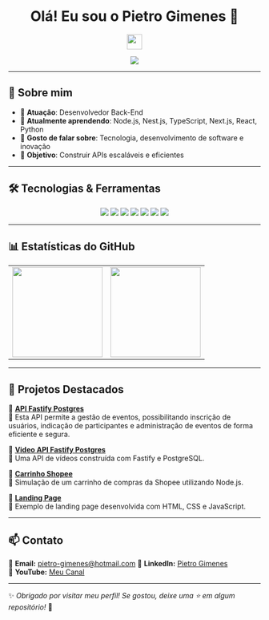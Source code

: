 <h1 align="center">Olá! Eu sou o Pietro Gimenes 🚀</h1>
<p align="center">
  <img src="https://media.giphy.com/media/hvRJCLFzcasrR4ia7z/giphy.gif" width="30px">
</p>

<p align="center">
  <a href="https://github.com/pietrogimenes">
    <img src="https://readme-typing-svg.herokuapp.com?font=Fira+Code&pause=1000&color=F75C7E&center=true&width=435&lines=Desenvolvedor+Back-End;Apaixonado+por+tecnologia;Sempre+aprendendo+novas+skills!">
  </a>
</p>

---

## 🚀 Sobre mim  

- 🔭 **Atuação**: Desenvolvedor Back-End  
- 🌱 **Atualmente aprendendo**: Node.js, Nest.js, TypeScript, Next.js, React, Python  
- 💬 **Gosto de falar sobre**: Tecnologia, desenvolvimento de software e inovação  
- 🎯 **Objetivo**: Construir APIs escaláveis e eficientes  

---

## 🛠️ Tecnologias & Ferramentas  

<div align="center">
  <img src="https://img.shields.io/badge/-JavaScript-F7DF1E?style=for-the-badge&logo=javascript&logoColor=black">
  <img src="https://img.shields.io/badge/-TypeScript-3178C6?style=for-the-badge&logo=typescript&logoColor=white">
  <img src="https://img.shields.io/badge/-Node.js-339933?style=for-the-badge&logo=node.js&logoColor=white">
  <img src="https://img.shields.io/badge/-Fastify-000000?style=for-the-badge&logo=fastify&logoColor=white">
  <img src="https://img.shields.io/badge/-PostgreSQL-4169E1?style=for-the-badge&logo=postgresql&logoColor=white">
  <img src="https://img.shields.io/badge/-Git-F05032?style=for-the-badge&logo=git&logoColor=white">
  <img src="https://img.shields.io/badge/-GitHub-181717?style=for-the-badge&logo=github&logoColor=white">
</div>

---

## 📊 Estatísticas do GitHub  

<div align="center">

<table>
  <tr>
    <td>
      <img height="180em" src="https://github-readme-stats.vercel.app/api/top-langs/?username=pietrogimenes&langs_count=10"/>
    </td>
    <td>
      <img height="180em" src="https://github-readme-stats.vercel.app/api?username=pietrogimenes&show_icons=true&hide_title=true&count_private=true&hide=prs"/>
    </td>
  </tr>
</table>

</div>

---

## 🚀 Projetos Destacados  
📌 **[API Fastify Postgres](https://github.com/pietrogimenes/api-fastify-postgres)**  
🔹 Esta API permite a gestão de eventos, possibilitando inscrição de usuários, indicação de participantes e administração de eventos de forma eficiente e segura.  

📌 **[Video API Fastify Postgres](https://github.com/pietrogimenes/video-api-fastify-postgres)**  
🔹 Uma API de vídeos construída com Fastify e PostgreSQL.  

📌 **[Carrinho Shopee](https://github.com/pietrogimenes/Carrinho-Shoppee)**  
🔹 Simulação de um carrinho de compras da Shopee utilizando Node.js.  

📌 **[Landing Page](https://github.com/pietrogimenes/landing-page)**  
🔹 Exemplo de landing page desenvolvida com HTML, CSS e JavaScript.  

---

## 📫 Contato  

📩 **Email:** pietro-gimenes@hotmail.com 
💼 **LinkedIn:** [Pietro Gimenes](https://www.linkedin.com/in/pietro-gimenes)   
🎥 **YouTube:** [Meu Canal](https://www.youtube.com/channel/Revoltz4m)  

---

✨ *Obrigado por visitar meu perfil! Se gostou, deixe uma ⭐ em algum repositório!* 🚀  
